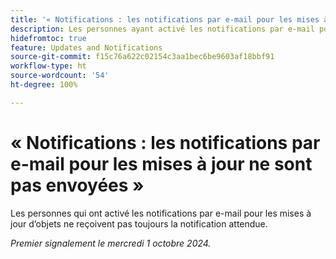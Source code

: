 ```yaml
---
title: '« Notifications : les notifications par e-mail pour les mises à jour ne sont pas envoyées »'
description: Les personnes ayant activé les notifications par e-mail pour les mises à jour d’objets ne reçoivent pas toujours la notification attendue.
hidefromtoc: true
feature: Updates and Notifications
source-git-commit: f15c76a622c02154c3aa1bec6be9603af18bbf91
workflow-type: ht
source-wordcount: '54'
ht-degree: 100%

---
```


# « Notifications : les notifications par e-mail pour les mises à jour ne sont pas envoyées »

Les personnes qui ont activé les notifications par e-mail pour les mises à jour d’objets ne reçoivent pas toujours la notification attendue.

_Premier signalement le mercredi 1 octobre 2024._

